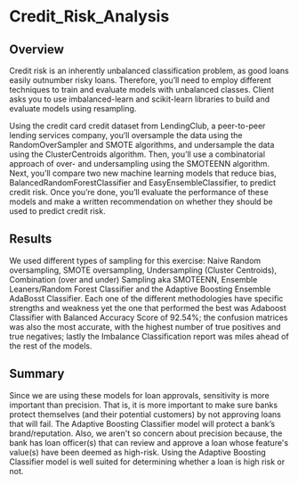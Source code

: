 # Credit_Risk_Analysis

## Overview

Credit risk is an inherently unbalanced classification problem, as good loans easily outnumber risky loans. Therefore, you’ll need to employ different techniques to train and evaluate models with unbalanced classes. Client asks you to use imbalanced-learn and scikit-learn libraries to build and evaluate models using resampling.

Using the credit card credit dataset from LendingClub, a peer-to-peer lending services company, you’ll oversample the data using the RandomOverSampler and SMOTE algorithms, and undersample the data using the ClusterCentroids algorithm. Then, you’ll use a combinatorial approach of over- and undersampling using the SMOTEENN algorithm. Next, you’ll compare two new machine learning models that reduce bias, BalancedRandomForestClassifier and EasyEnsembleClassifier, to predict credit risk. Once you’re done, you’ll evaluate the performance of these models and make a written recommendation on whether they should be used to predict credit risk.

## Results

We used different types of sampling for this exercise: Naive Random oversampling, SMOTE oversampling, Undersampling (Cluster Centroids), Combination (over and under) Sampling aka SMOTEENN, Ensemble Leaners/Random Forest Classifier and the Adaptive Boosting Ensemble AdaBosst Classifier. Each one of the different methodologies have specific strengths and weakness yet the one that performed the best was Adaboost Classifier with Balanced Accuracy Score of 92.54%; the confusion matrices was also the most accurate, with the highest number of true positives and true negatives; lastly the Imbalance Classification report was miles ahead of the rest of the models. 

## Summary

Since we are using these models for loan approvals, sensitivity is more important than precision. That is, it is more important to make sure banks protect themselves (and their potential customers) by not approving loans that will fail. The Adaptive Boosting Classifier model will protect a bank’s brand/reputation. Also, we aren't so concern about precision because, the bank has loan officer(s) that can review and approve a loan whose feature's value(s) have been deemed as high-risk. Using the Adaptive Boosting Classifier model is well suited for determining whether a loan is high risk or not.
